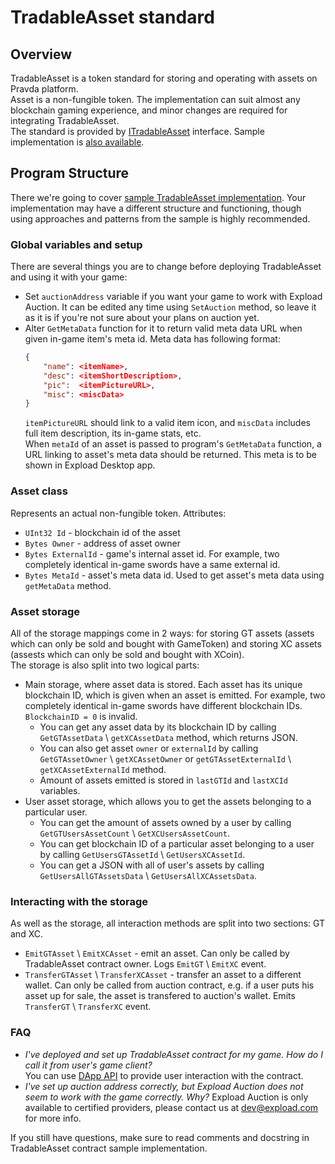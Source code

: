 # TradableAsset standard
## Overview
TradableAsset is a token standard for storing and operating with assets on Pravda platform.    
Asset is a non-fungible token. The implementation can suit almost any blockchain gaming experience, and minor changes are required for integrating TradableAsset.  
The standard is provided by [ITradableAsset](ITradableAsset.cs) interface. Sample implementation is [also available](TradableAsset.cs).
## Program Structure
There we're going to cover [sample TradableAsset implementation](TradableAsset.cs).
Your implementation may have a different structure and functioning, though using approaches and patterns from the sample is highly recommended.
### Global variables and setup
There are several things you are to change before deploying TradableAsset and using it with your game:
- Set `auctionAddress` variable if you want your game to work with Expload Auction. It can be edited any time using `SetAuction` method, so leave it as it is if you're not sure about your plans on auction yet.
- Alter `GetMetaData` function for it to return valid meta data URL when given in-game item's meta id. Meta data has following format:
    ```json
    {
        "name": <itemName>,
        "desc": <itemShortDescription>,
        "pic":  <itemPictureURL>,
        "misc": <miscData>
    }
    ```
    `itemPictureURL` should link to a valid item icon, and `miscData` includes full item description, its in-game stats, etc.  
    When `metaId` of an asset is passed to program's `GetMetaData` function, a URL linking to asset's meta data should be returned. This meta is to be shown in Expload Desktop app.

### Asset class
Represents an actual non-fungible token. Attributes:
- `UInt32 Id` - blockchain id of the asset
- `Bytes Owner` - address of asset owner
- `Bytes ExternalId` - game's internal asset id. For example, two completely identical in-game swords have a same external id.
- `Bytes MetaId` - asset's meta data id. Used to get asset's meta data using `getMetaData` method.

### Asset storage
All of the storage mappings come in 2 ways: for storing GT assets (assets which can only be sold and bought with GameToken) and storing XC assets (assests which can only be sold and bought with XCoin).  
The storage is also split into two logical parts:
- Main storage, where asset data is stored. Each asset has its unique blockchain ID, which is given when an asset is emitted. For example, two completely identical in-game swords have different blockchain IDs. `BlockchainID = 0` is invalid. 
    - You can get any asset data by its blockchain ID by calling `GetGTAssetData` \ `getXCAssetData` method, which returns JSON.
    - You can also get asset `owner` or `externalId` by calling `GetGTAssetOwner` \ `getXCAssetOwner` or `getGTAssetExternalId` \ `getXCAssetExternalId` method. 
    - Amount of assets emitted is stored in `lastGTId` and `lastXCId` variables.
- User asset storage, which allows you to get the assets belonging to a particular user. 
    - You can get the amount of assets owned by a user by calling `GetGTUsersAssetCount` \ `GetXCUsersAssetCount`. 
    - You can get blockchain ID of a particular asset belonging to a user by calling `GetUsersGTAssetId` \ `GetUsersXCAssetId`. 
    - You can get a JSON with all of user's assets by calling `GetUsersAllGTAssetsData` \ `GetUsersAllXCAssetsData`.

### Interacting with the storage
As well as the storage, all interaction methods are split into two sections: GT and XC.
- `EmitGTAsset` \ `EmitXCAsset` - emit an asset. Can only be called by TradableAsset contract owner. Logs `EmitGT` \ `EmitXC` event.
- `TransferGTAsset` \ `TransferXCAsset` - transfer an asset to a different wallet. Can only be called from auction contract, e.g. if a user puts his asset up for sale, the asset is transfered to auction's wallet. Emits `TransferGT` \ `TransferXC` event.

### FAQ
- *I've deployed and set up TradableAsset contract for my game. How do I call it from user's game client?*  
You can use [DApp API](https://expload.com/developers/documentation/pravda/integration/dapp-api/) to provide user interaction with the contract.
- *I've set up auction address correctly, but Expload Auction does not seem to work with the game correctly. Why?*
Expload Auction is only available to certified providers, please contact us at dev@expload.com for more info. 

If you still have questions, make sure to read comments and docstring in TradableAsset contract sample implementation.